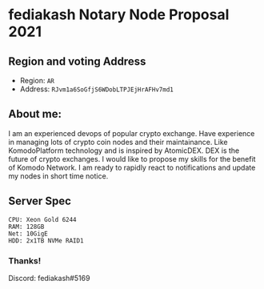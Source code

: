 # fediakash Notary Node Proposal 2021

## Region and voting Address
- Region: `AR`
- Address: `RJvm1a6SoGfjS6WDobLTPJEjHrAFHv7md1`

## About me:
I am an experienced devops of popular crypto exchange. Have experience in managing lots of crypto coin nodes and their maintainance. Like KomodoPlatform technology and is inspired by AtomicDEX. DEX is the future of crypto exchanges. I would like to propose my skills for the benefit of Komodo Network. I am ready to rapidly react to notifications and update my nodes in short time notice.

## Server Spec
```
CPU: Xeon Gold 6244
RAM: 128GB
Net: 10GigE
HDD: 2x1TB NVMe RAID1
```

### Thanks!
Discord: fediakash#5169
